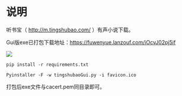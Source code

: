 # 说明

听书宝（ http://m.tingshubao.com/ ）有声小说下载。

Gui版exe已打包下载地址：https://fuwenyue.lanzouf.com/iOcvJ02pj5if

![](https://gitee.com/fuwenyue/tuchuang/raw/master/16491278691201649127868247.png)

`pip install -r requirements.txt`

`Pyinstaller -F -w tingshubaoGui.py -i favicon.ico`

打包后exe文件与cacert.pem同目录即可。

